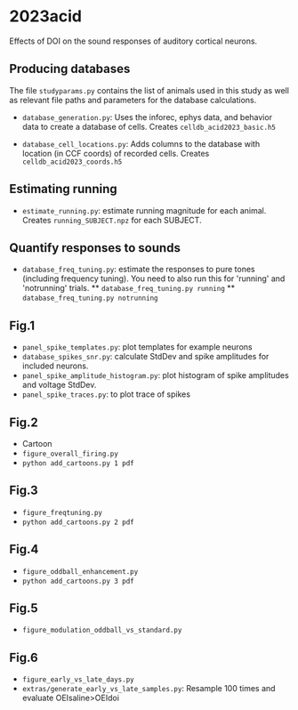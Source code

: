 # 2023acid
Effects of DOI on the sound responses of auditory cortical neurons.

## Producing databases
The file `studyparams.py` contains the list of animals used in this study as well as 
relevant file paths and parameters for the database calculations.

* `database_generation.py`: Uses the inforec, ephys data, and behavior data to create a database of cells. Creates `celldb_acid2023_basic.h5`

* `database_cell_locations.py`: Adds columns to the database with location (in CCF coords) of recorded cells. Creates `celldb_acid2023_coords.h5`

## Estimating running
* `estimate_running.py`: estimate running magnitude for each animal. Creates `running_SUBJECT.npz` for each SUBJECT.

## Quantify responses to sounds
* `database_freq_tuning.py`: estimate the responses to pure tones (including frequency tuning). You need to also run this for 'running' and 'notrunning' trials.
** `database_freq_tuning.py running`
** `database_freq_tuning.py notrunning`

## Fig.1
* `panel_spike_templates.py`: plot templates for example neurons
* `database_spikes_snr.py`: calculate StdDev and spike amplitudes for included neurons.
* `panel_spike_amplitude_histogram.py`: plot histogram of spike amplitudes and voltage StdDev.
* `panel_spike_traces.py`: to plot trace of spikes

## Fig.2
* Cartoon
* `figure_overall_firing.py`
* `python add_cartoons.py 1 pdf`

## Fig.3
* `figure_freqtuning.py`
* `python add_cartoons.py 2 pdf`

## Fig.4
* `figure_oddball_enhancement.py`
* `python add_cartoons.py 3 pdf`

## Fig.5
* `figure_modulation_oddball_vs_standard.py`

## Fig.6
* `figure_early_vs_late_days.py`
* `extras/generate_early_vs_late_samples.py`: Resample 100 times and evaluate OEIsaline>OEIdoi
